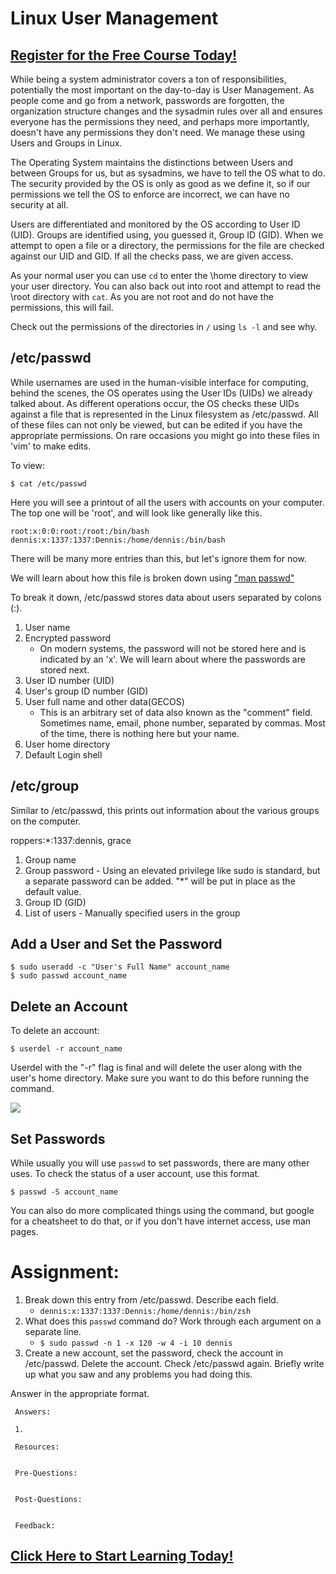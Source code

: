 # Linux User Management
##  [Register for the Free Course Today!](https://roppers.thinkific.com/courses/computing-fundamentals)
While being a system administrator covers a ton of responsibilities, potentially the most important on the day-to-day is User Management. As people come and go from a network, passwords are forgotten, the organization structure changes and the sysadmin rules over all and ensures everyone has the permissions they need, and perhaps more importantly, doesn't have any permissions they don't need. We manage these using Users and Groups in Linux. 

The Operating System maintains the distinctions between Users and between Groups for us, but as sysadmins, we have to tell the OS what to do. The security provided by the OS is only as good as we define it, so if our permissions we tell the OS to enforce are incorrect, we can have no security at all. 

Users are differentiated and monitored by the OS according to User ID (UID). Groups are identified using, you guessed it, Group ID (GID). When we attempt to open a file or a directory, the permissions for the file are checked against our UID and GID. If all the checks pass, we are given access. 

As your normal user you can use ```cd``` to enter the \home directory to view your user directory. You can also back out into root and attempt to read the \root directory with ```cat```. As you are not root and do not have the permissions, this will fail. 

Check out the permissions of the directories in ```/``` using ```ls -l``` and see why.

##  /etc/passwd 

While usernames are used in the human-visible interface for computing, behind the scenes, the OS operates using the User IDs (UIDs) we already talked about. As different operations occur, the OS checks these UIDs against a file that is represented in the Linux filesystem as /etc/passwd. All of these files can not only be viewed, but can be edited if you have the appropriate permissions. On rare occasions you might go into these files in 'vim' to make edits.

To view:
```
$ cat /etc/passwd
```

Here you will see a printout of all the users with accounts on your computer. The top one will be 'root', and will look like generally like this.
```
root:x:0:0:root:/root:/bin/bash
dennis:x:1337:1337:Dennis:/home/dennis:/bin/bash
```

There will be many more entries than this, but let's ignore them for now. 

We will learn about how this file is broken down using ["man passwd"](https://linux.die.net/man/5/passwd)

To break it down, /etc/passwd stores data about users separated by colons (:). 

1. User name
2. Encrypted password 
   * On modern systems, the password will not be stored here and is indicated by an 'x'. We will learn about where the passwords are stored next.
3. User ID number (UID)
4. User's group ID number (GID)
5. User full name and other data(GECOS) 
   * This is an arbitrary set of data also known as the "comment" field. Sometimes name, email, phone number, separated by commas. Most of the time, there is nothing here but your name.
6. User home directory
7. Default Login shell

## /etc/group

Similar to /etc/passwd, this prints out information about the various groups on the computer. 

roppers:*:1337:dennis, grace


1. Group name
2. Group password - Using an elevated privilege like sudo is standard, but a separate password can be added. "*" will be put in place as the default value.
3. Group ID (GID)
4. List of users - Manually specified users in the group

## Add a User and Set the Password

```
$ sudo useradd -c "User's Full Name" account_name
$ sudo passwd account_name 
```

## Delete an Account 

To delete an account:
``` 
$ userdel -r account_name
```
Userdel with the "-r" flag is final and will delete the user along with the user's home directory. Make sure you want to do this before running the command. 

[<img src="https://imgs.xkcd.com/comics/letting_go.png">](https://xkcd.com/215/)

## Set Passwords

While usually you will use ```passwd``` to set passwords, there are many other uses. To check the status of a user account, use this format.

```
$ passwd -S account_name
```
You can also do more complicated things using the command, but google for a cheatsheet to do that, or if you don't have internet access, use man pages. 


# Assignment: 

1. Break down  this entry from /etc/passwd. Describe each field. 
   * ```dennis:x:1337:1337:Dennis:/home/dennis:/bin/zsh```
2. What does this ```passwd``` command do? Work through each argument on a separate line.
   * ``` $ sudo passwd -n 1 -x 120 -w 4 -i 10 dennis ```
3. Create a new account, set the password, check the account in /etc/passwd. Delete the account. Check /etc/passwd again. Briefly write up what you saw and any problems you had doing this.

Answer in the appropriate format. 

```
 Answers:

 1.

 Resources:
 

 Pre-Questions:


 Post-Questions:


 Feedback:

```
##  [Click Here to Start Learning Today!](https://roppers.thinkific.com/courses/computing-fundamentals)

